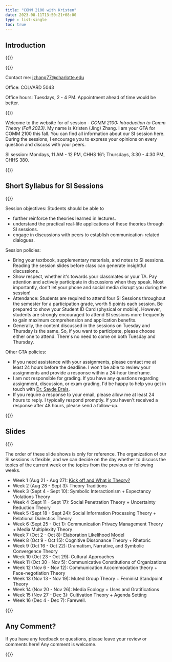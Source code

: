 ```yaml
---
title: "COMM 2100 with Kristen"
date: 2023-08-11T13:50:21+08:00
type : list-single
toc: true
---
```

## Introduction

{{<columns>}}

{{<figure-a src="/image/hello.png">}}

Contact me: jzhang77@charlotte.edu

Office: COLVARD 5043

Office hours: Tuesdays, 2 - 4 PM. Appointment ahead of time would be better. 

{{<column>}}

Welcome to the website for of session - *COMM 2100: Introduction to Comm Theory (Fall 2023)*. My name is Kristen (Jing) Zhang. I am your GTA for COMM 2100 this fall. You can find all information about our SI session here. During the sessions, I encourage you to express your opinions on every question and discuss with your peers. 

SI session: Mondays, 11 AM - 12 PM, CHHS 161; Thursdays, 3:30 - 4:30 PM, CHHS 380. 

{{<endcolumn>}}

## Short Syllabus for SI Sessions

{{<column>}}

Session objectives: Students should be able to 

- further reinforce the theories learned in lectures.
- understand the practical real-life applications of these theories through SI sessions.
- engage in discussions with peers to establish communication-related dialogues.

Session policies: 

- Bring your textbook, supplementary materials, and notes to SI sessions. Reading the session slides before class can generate insightful discussions.
- Show respect, whether it's towards your classmates or your TA. Pay attention and actively participate in discussions when they speak. Most importantly, don't let your phone and social media disrupt you during the session!
- Attendance: Students are required to attend four SI Sessions throughout the semester for a participation grade, worth 5 points each session. Be prepared to show your Student ID Card (physical or mobile). However, students are strongly encouraged to attend SI sessions more frequently to gain maximum comprehension and application benefits.
- Generally, the content discussed in the sessions on Tuesday and Thursday is the same. So, if you want to participate, please choose either one to attend. There's no need to come on both Tuesday and Thursday.

Other GTA policies:

- If you need assistance with your assignments, please contact me at least 24 hours before the deadline. I won't be able to review your assignments and provide a response within a 24-hour timeframe.
- I am not responsible for grading. If you have any questions regarding assignment, discussion, or exam grading, I'd be happy to help you get in touch with [Dr. Sayde Brais](https://www.linkedin.com/in/saydejbrais/).
- If you require a response to your email, please allow me at least 24 hours to reply. I typically respond promptly. If you haven't received a response after 48 hours, please send a follow-up.

{{<column>}}

## Slides

{{<column>}}

The order of these slide shows is only for reference. The organization of our SI sessions is flexible, and we can decide on the day whether to discuss the topics of the current week or the topics from the previous or following weeks.

- Week 1 (Aug 21 - Aug 27): [Kick off and What is Theory?](https://kristenjz.github.io/file/comm_2100/week_1.pdf)
- Week 2 (Aug 28 - Sept 3): Theory Traditions
- Week 3 (Sept 4 - Sept 10): Symbolic Interactionism + Expectancy Violations Theory
- Week 4 (Sept 11 - Sept 17): Social Penetration Theory + Uncertainty Reduction Theory
- Week 5 (Sept 18 - Sept 24): Social Information Processing Theory + Relational Dialectics Theory
- Week 6 (Sept 25 - Oct 1): Communication Privacy Management Theory + Media Multiplexity Theory
- Week 7 (Oct 2 - Oct 8): Elaboration Likelihood Model
- Week 8 (Oct 9 - Oct 15): Cognitive Dissonance Theory + Rhetoric
- Week 9 (Oct 16 - Oct 22): Dramatism, Narrative, and Symbolic Convergence Theory
- Week 10 (Oct 23 - Oct 29): Cultural Approaches
- Week 11 (Oct 30 - Nov 5): Communicative Constitutions of Organizations
- Week 12 (Nov 6 - Nov 12): Communication Accommodation theory + Face-negotiation Theory
- Week 13 (Nov 13 - Nov 19): Muted Group Theory + Feminist Standpoint Theory
- Week 14 (Nov 20 - Nov 26): Media Ecology + Uses and Gratifications
- Week 15 (Nov 27 - Dec 3): Cultivation Theory + Agenda Setting
- Week 16 (Dec 4 - Dec 7): Farewell.

{{<column>}}

## Any Comment?

If you have any feedback or questions, please leave your review or comments here! Any comment is welcome.

{{<endcolumn>}}

<script src="https://utteranc.es/client.js"
        repo="KristenJZ/KristenJZ.github.io"
        issue-term="pathname"
        theme="github-light"
        crossorigin="anonymous"
        async>
</script>
